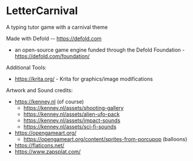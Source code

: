 # LetterCarnival
A typing tutor game with a carnival theme

Made with Defold -- https://defold.com
* an open-source game engine funded through the Defold Foundation - https://defold.com/foundation/

Additional Tools:
* https://krita.org/ - Krita for graphics/image modifications

Artwork and Sound credits:
* https://kenney.nl  (of course)
  * https://kenney.nl/assets/shooting-gallery
  * https://kenney.nl/assets/alien-ufo-pack
  * https://kenney.nl/assets/impact-sounds
  * https://kenney.nl/assets/sci-fi-sounds
* https://opengameart.org/
  * https://opengameart.org/content/sprites-from-porcupop  (balloons)
* https://flaticons.net/
* https://www.zapsplat.com/

